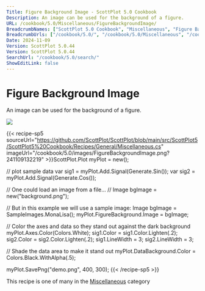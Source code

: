 ```yaml
---
Title: Figure Background Image - ScottPlot 5.0 Cookbook
Description: An image can be used for the background of a figure.
URL: /cookbook/5.0/Miscellaneous/FigureBackgroundImage/
BreadcrumbNames: ["ScottPlot 5.0 Cookbook", "Miscellaneous", "Figure Background Image"]
BreadcrumbUrls: ["/cookbook/5.0/", "/cookbook/5.0/Miscellaneous", "/cookbook/5.0/Miscellaneous/FigureBackgroundImage"]
Date: 2024-11-09
Version: ScottPlot 5.0.44
Version: ScottPlot 5.0.44
SearchUrl: "/cookbook/5.0/search/"
ShowEditLink: false
---
```



<div class='d-flex align-items-center mt-5'>
<h1 class='me-2 text-dark my-0 border-0'>Figure Background Image</h1>
</div>

An image can be used for the background of a figure.

[![](/cookbook/5.0/images/FigureBackgroundImage.png?241109132219)](/cookbook/5.0/images/FigureBackgroundImage.png?241109132219)

{{< recipe-sp5 sourceUrl="https://github.com/ScottPlot/ScottPlot/blob/main/src/ScottPlot5/ScottPlot5%20Cookbook/Recipes/General/Miscellaneous.cs" imageUrl="/cookbook/5.0/images/FigureBackgroundImage.png?241109132219" >}}ScottPlot.Plot myPlot = new();

// plot sample data
var sig1 = myPlot.Add.Signal(Generate.Sin());
var sig2 = myPlot.Add.Signal(Generate.Cos());

// One could load an image from a file...
// Image bgImage = new("background.png");

// But in this example we will use a sample image:
Image bgImage = SampleImages.MonaLisa();
myPlot.FigureBackground.Image = bgImage;

// Color the axes and data so they stand out against the dark background
myPlot.Axes.Color(Colors.White);
sig1.Color = sig1.Color.Lighten(.2);
sig2.Color = sig2.Color.Lighten(.2);
sig1.LineWidth = 3;
sig2.LineWidth = 3;

// Shade the data area to make it stand out
myPlot.DataBackground.Color = Colors.Black.WithAlpha(.5);

myPlot.SavePng("demo.png", 400, 300);
{{< /recipe-sp5 >}}

<div class='my-5 text-center'>This recipe is one of many in the <a href='/cookbook/5.0/Miscellaneous'>Miscellaneous</a> category</div>


